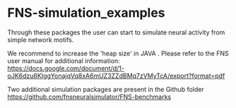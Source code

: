 # FNS-simulation_examples

Through these packages the user can start to simulate neural activity from simple network motifs.

We recommend to increase the 'heap size' in JAVA . Please refer to the FNS user manual for additional information:
https://docs.google.com/document/d/1-oJK6dzu6KIggYonajqVq8xA6mUZ3ZZdBMq7zVMyTcA/export?format=pdf

Two additional simulation packages are present in the Github folder https://github.com/fnsneuralsimulator/FNS-benchmarks
